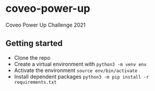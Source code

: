 # coveo-power-up
Coveo Power Up Challenge 2021

## Getting started

* Clone the repo
* Create a virtual environment with `python3 -m venv env`
* Activate the environment `source env/bin/activate`
* Install dependent packages `python3 -m pip install -r requirements.txt`